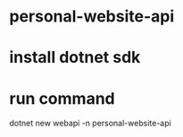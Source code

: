# personal-website-api

# install dotnet sdk

# run command
dotnet new webapi -n personal-website-api


